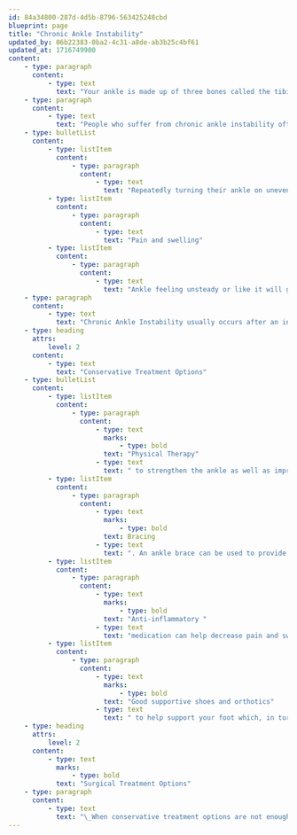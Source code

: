 ```yaml
---
id: 84a34800-287d-4d5b-8796-563425248cbd
blueprint: page
title: "Chronic Ankle Instability"
updated_by: 06b22383-0ba2-4c31-a8de-ab3b25c4bf61
updated_at: 1716749900
content:
    - type: paragraph
      content:
          - type: text
            text: "Your ankle is made up of three bones called the tibia, fibula and talus. It is also supported by a vast network of ligaments which connect bone to bone. Chronic ankle instability occurs with recurring giving way of the outer side of the ankle. This can also be known as repeatedly spraining your ankle. This can happen during activity or even just when you are standing."
    - type: paragraph
      content:
          - type: text
            text: "People who suffer from chronic ankle instability often report the following symptoms:"
    - type: bulletList
      content:
          - type: listItem
            content:
                - type: paragraph
                  content:
                      - type: text
                        text: "Repeatedly turning their ankle on uneven surfaces or while playing sports."
          - type: listItem
            content:
                - type: paragraph
                  content:
                      - type: text
                        text: "Pain and swelling"
          - type: listItem
            content:
                - type: paragraph
                  content:
                      - type: text
                        text: "Ankle feeling unsteady or like it will give out at any moment.\_"
    - type: paragraph
      content:
          - type: text
            text: "Chronic Ankle Instability usually occurs after an initial ankle sprain was not treated properly or did not heal well. When you sprain your ankle, the ligaments are stretched or torn and sometimes your proprioception is also affected. (Proprioception is your brain’s ability to know where your body is in space without looking) If the anke is not supported or treated properly after that initial sprain, the ligaments and tissue that support the ankle can heal into a stretched out position, or at an improper length. This will allow the ankle to “give out” more easily in the future because the structures that protect and hold the ankle stable are not at the correct length. Each subsequent sprain can lead to an increase in instability and increase the likelihood of developing additional ankle conditions.\_"
    - type: heading
      attrs:
          level: 2
      content:
          - type: text
            text: "Conservative Treatment Options"
    - type: bulletList
      content:
          - type: listItem
            content:
                - type: paragraph
                  content:
                      - type: text
                        marks:
                            - type: bold
                        text: "Physical Therapy"
                      - type: text
                        text: " to strengthen the ankle as well as improve balance and proprioception"
          - type: listItem
            content:
                - type: paragraph
                  content:
                      - type: text
                        marks:
                            - type: bold
                        text: Bracing
                      - type: text
                        text: ". An ankle brace can be used to provide your ankle with additional support and help prevent additional sprains in the future.\_"
          - type: listItem
            content:
                - type: paragraph
                  content:
                      - type: text
                        marks:
                            - type: bold
                        text: "Anti-inflammatory "
                      - type: text
                        text: "medication can help decrease pain and swelling."
          - type: listItem
            content:
                - type: paragraph
                  content:
                      - type: text
                        marks:
                            - type: bold
                        text: "Good supportive shoes and orthotics"
                      - type: text
                        text: " to help support your foot which, in turn, will help support your ankle.\_"
    - type: heading
      attrs:
          level: 2
      content:
          - type: text
            marks:
                - type: bold
            text: "Surgical Treatment Options"
    - type: paragraph
      content:
          - type: text
            text: "\_When conservative treatment options are not enough to alleviate pain, surgical intervention can be offered. Oftentimes surgery will include re-constructing the ligaments that support the ankle."
---
```

